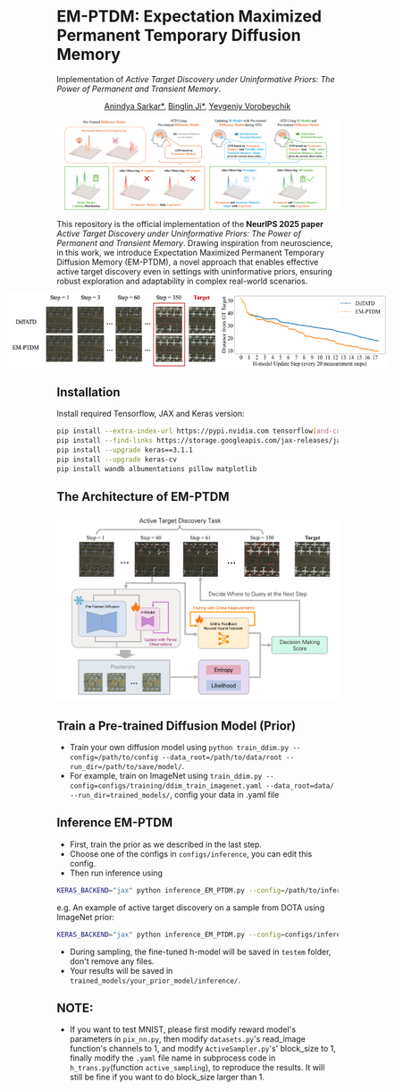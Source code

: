 # EM-PTDM: Expectation Maximized Permanent Temporary Diffusion Memory
Implementation of _Active Target Discovery under Uninformative Priors: The Power of Permanent and Transient Memory_.

<div align="center">

[Anindya Sarkar*](https://scholar.google.co.in/citations?user=2hQyYz0AAAAJ&hl=en),
[Binglin Ji*](https://keving396.github.io/kevinji.github.io//),
[Yevgeniy Vorobeychik](https://vorobeychik.com/)
  
<img src="imgs/fig1-1.png" width="670">
</div>


This repository is the official implementation of the **NeurIPS 2025 paper** _Active Target Discovery under Uninformative Priors: The Power of Permanent and Transient Memory_. Drawing inspiration from neuroscience, in this work, we introduce Expectation Maximized Permanent Temporary Diffusion Memory (EM-PTDM), a novel approach that enables effective active target discovery even in settings with uninformative priors, ensuring robust exploration and adaptability in complex real-world scenarios.

<div style="display: flex; justify-content: center;">
  <img src="imgs/fig4_.png" width="380">
  <img src="imgs/update_memory_5.png" width="300">
</div>



## Installation
Install required Tensorflow, JAX and Keras version:
```bash
pip install --extra-index-url https://pypi.nvidia.com tensorflow[and-cuda]==2.15.0
pip install --find-links https://storage.googleapis.com/jax-releases/jax_cuda_releases.html jax[cuda12_pip]==0.4.26
pip install --upgrade keras==3.1.1
pip install --upgrade keras-cv
pip install wandb albumentations pillow matplotlib
```

## The Architecture of EM-PTDM

<div align="center">
<img src="imgs/Arch_fig-1.png" width="550">
</div>

## Train a Pre-trained Diffusion Model (Prior)
* Train your own diffusion model using `python train_ddim.py --config=/path/to/config --data_root=/path/to/data/root --run_dir=/path/to/save/model/`.
* For example, train on ImageNet using `train_ddim.py --config=configs/training/ddim_train_imagenet.yaml --data_root=data/ --run_dir=trained_models/`, config your data in .yaml file


## Inference EM-PTDM
* First, train the prior as we described in the last step.
* Choose one of the configs in `configs/inference`, you can edit this config.
* Then run inference using
```bash
KERAS_BACKEND="jax" python inference_EM_PTDM.py --config=/path/to/inference/config --data_root=/path/to/data/root --target_img /path/to/target/img --mask_img /path/to/target/mask_img --train_h_model_config=/path/to/h_model/training/config`
```
e.g. An example of active target discovery on a sample from DOTA using ImageNet prior:
```bash 
KERAS_BACKEND="jax" python inference_EM_PTDM.py --config=configs/inference/EM_PTDM_imgnet.yaml --data_root=data --target_img sample_images/9036.png --mask_img sample_images/9036_mask.png --train_h_model_config=configs/training/ptdm_imgnet.yaml 
```
* During sampling, the fine-tuned h-model will be saved in `testem` folder, don't remove any files.
* Your results will be saved in `trained_models/your_prior_model/inference/`.


## NOTE:
* If you want to test MNIST, please first modify reward model's parameters in `pix_nn.py`, then modify `datasets.py`'s read_image function's channels to 1, and modify `ActiveSampler.py`'s' block_size to 1, finally modify the `.yaml` file name in subprocess code in `h_trans.py`(function `active_sampling`), to reproduce the results. It will still be fine if you want to do block_size larger than 1.
